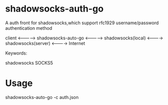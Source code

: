 shadowsocks-auth-go
===================

A auth front for shadowsocks,which support rfc1929 username/password authentication method


client <-----> shadowsocks-auto-go  <----->  shadowsocks(local)  <----> shadowsocks(server)  <----> Internet


Keywords:

shadowsocks
SOCKS5


Usage
=======

shadowsocks-auto-go -c auth.json


